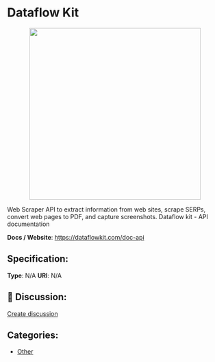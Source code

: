 # Dataflow Kit
<p align="center">
    <img width="400" src="https://raw.githubusercontent.com/apis-list/apis-list/apis/dataflow-kit/logo_256x256.png" />
</p>

Web Scraper API to extract information from web sites, scrape SERPs, convert web pages to PDF, and capture screenshots. Dataflow kit - API documentation

**Docs / Website**: https://dataflowkit.com/doc-api

## Specification:
**Type**:  N/A 
**URI**:  N/A 

## 💬 Discussion:
[Create discussion](link)

## Categories:
- [Other](https://github.com/apis-list/apis-list#other)





